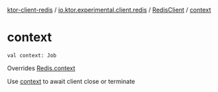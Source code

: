 [ktor-client-redis](../../index.md) / [io.ktor.experimental.client.redis](../index.md) / [RedisClient](index.md) / [context](./context.md)

# context

`val context: Job`

Overrides [Redis.context](../-redis/context.md)

Use [context](../-redis/context.md) to await client close or terminate

